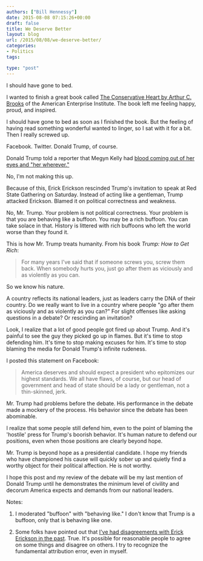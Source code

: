 ```yaml
---
authors: ["Bill Hennessy"]
date: 2015-08-08 07:15:26+00:00
draft: false
title: We Deserve Better
layout: blog
url: /2015/08/08/we-deserve-better/
categories:
- Politics
tags:

type: "post"
---
```


I should have gone to bed.

I wanted to finish a great book called [The Conservative Heart by Arthur C. Brooks](https://amzn.to/1T3s1Vn) of the American Enterprise Institute. The book left me feeling happy, proud, and inspired.

I should have gone to bed as soon as I finished the book. But the feeling of having read something wonderful wanted to linger, so I sat with it for a bit. Then I really screwed up.

Facebook. Twitter. Donald Trump, of course.

Donald Trump told a reporter that Megyn Kelly had [blood coming out of her eyes and "her wherever."](https://www.businessinsider.com/trump-on-megyn-kelly-there-was-blood-coming-out-of-her-eyes-blood-coming-out-of-her-wherever-2015-8)

No, I'm not making this up.

Because of this, Erick Erickson rescinded Trump's invitation to speak at Red State Gathering on Saturday. Instead of acting like a gentleman, Trump attacked Erickson. Blamed it on political correctness and weakness.

No, Mr. Trump. Your problem is not political correctness. Your problem is that you are behaving like a buffoon. You may be a rich buffoon. You can take solace in that. History is littered with rich buffoons who left the world worse than they found it.

This is how Mr. Trump treats humanity. From his book _Trump: How to Get Rich_:



> For many years I've said that if someone screws you, screw them back. When somebody hurts you, just go after them as viciously and as violently as you can.



So we know his nature.

A country reflects its national leaders, just as leaders carry the DNA of their country. Do we really want to live in a country where people "go after them as viciously and as violently as you can?" For slight offenses like asking questions in a debate? Or rescinding an invitation?

Look, I realize that a lot of good people got fired up about Trump. And it's painful to see the guy they picked go up in flames. But it's time to stop defending him. It's time to stop making excuses for him. It's time to stop blaming the media for Donald Trump's infinite rudeness.

I posted this statement on Facebook:






> America deserves and should expect a president who epitomizes our highest standards. We all have flaws, of course, but our head of government and head of state should be a lady or gentleman, not a thin-skinned, jerk.

Mr. Trump had problems before the debate. His performance in the debate made a mockery of the process. His behavior since the debate has been abominable.

I realize that some people still defend him, even to the point of blaming the 'hostile' press for Trump's boorish behavior. It's human nature to defend our positions, even when those positions are clearly beyond hope.

Mr. Trump is beyond hope as a presidential candidate. I hope my friends who have championed his cause will quickly sober up and quietly find a worthy object for their political affection. He is not worthy.


I hope this post and my review of the debate will be my last mention of Donald Trump until he demonstrates the minimum level of civility and decorum America expects and demands from our national leaders.







Notes:





1. I moderated "buffoon" with "behaving like." I don't know that Trump is a buffoon, only that is behaving like one.





2. Some folks have pointed out that [I've had disagreements with Erick Erickson in the past](https://hennessysview.com/2014/08/09/erick-erickson-reince-priebus/). True. It's possible for reasonable people to agree on some things and disagree on others. I try to recognize the fundamental attribution error, even in myself.

